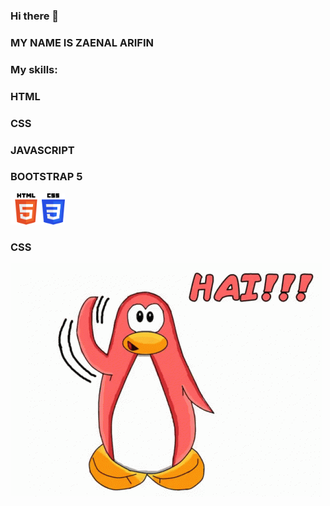 ### Hi there 👋

### MY NAME IS ZAENAL ARIFIN

### My skills:
### HTML
### CSS
### JAVASCRIPT
### BOOTSTRAP 5
<img src="https://github.com/zaenalrfn/zaenalrfn/blob/main/HTML_Logo.png" width="50" height="50"><img src="https://github.com/zaenalrfn/zaenalrfn/blob/main/1200px-CSS3_logo_and_wordmark.svg.png" width="37" height="50">
### CSS
<img src="https://github.com/zaenalrfn/zaenalrfn/blob/main/hai-penguin.gif">
<!--
**zaenalrfn/zaenalrfn** is a ✨ _special_ ✨ repository because its `README.md` (this file) appears on your GitHub profile.

Here are some ideas to get you started:

- 🔭 I’m currently working on ...
- 🌱 I’m currently learning ...
- 👯 I’m looking to collaborate on ...
- 🤔 I’m looking for help with ...
- 💬 Ask me about ...
- 📫 How to reach me: ...
- 😄 Pronouns: ...
- ⚡ Fun fact: ...
-->
